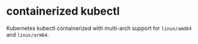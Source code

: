 # containerized kubectl

Kubernetes kubectl containerized with multi-arch support for `linux/amd64` and `linux/arm64`.
